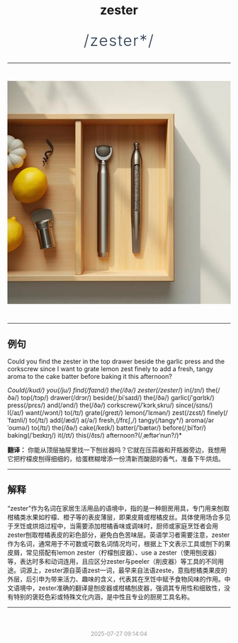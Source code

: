 <div align="center">

# zester

<div style="margin: 30px 0;">
<h1 style="font-size: 2.5em; font-weight: 300; letter-spacing: 2px; margin: 0; color: #2c3e50;">
/zester*/
</h1>
</div>

</div>

---

<div align="center" style="margin: 40px 0;">

![zester](images/zester.png)

</div>

---

## 例句

Could you find the zester in the top drawer beside the garlic press and the corkscrew since I want to grate lemon zest finely to add a fresh, tangy aroma to the cake batter before baking it this afternoon?

*Could(/kʊd/) you(/ju/) find(/faɪnd/) the(/ðə/) zester(/zester*/) in(/ɪn/) the(/ðə/) top(/tɔp/) drawer(/drɔr/) beside(/ˌbiˈsaɪd/) the(/ðə/) garlic(/ˈgɑrlɪk/) press(/prɛs/) and(/ənd/) the(/ðə/) corkscrew(/ˈkɔrkˌskru/) since(/sɪns/) I(/aɪ/) want(/wɔnt/) to(/tɪ/) grate(/greɪt/) lemon(/ˈlɛmən/) zest(/zɛst/) finely(/ˈfaɪnli/) to(/tɪ/) add(/æd/) a(/ə/) fresh,(/frɛʃ,/) tangy(/tangy*/) aroma(/ərˈoʊmə/) to(/tɪ/) the(/ðə/) cake(/keɪk/) batter(/ˈbætər/) before(/ˌbiˈfɔr/) baking(/ˈbeɪkɪŋ/) it(/ɪt/) this(/ðɪs/) afternoon?(/ˌæftərˈnun?/)*

**翻译：** 你能从顶层抽屉里找一下刨丝器吗？它就在压蒜器和开瓶器旁边，我想用它把柠檬皮刨得细细的，给蛋糕糊增添一份清新而酸甜的香气，准备下午烘焙。

---

## 解释

“zester”作为名词在家居生活用品的语境中，指的是一种厨房用具，专门用来刨取柑橘类水果如柠檬、橙子等的表皮薄层，即果皮屑或柑橘皮丝。具体使用场合多见于烹饪或烘焙过程中，当需要添加柑橘香味或调味时，厨师或家庭烹饪者会用zester刨取柑橘表皮的彩色部分，避免白色苦味层。英语学习者需要注意，zester作为名词，通常用于不可数或可数名词情况均可，根据上下文表示工具或刨下的果皮屑，常见搭配有lemon zester（柠檬刨皮器）、use a zester（使用刨皮器）等，表达时多和动词连用，且应区分zester与peeler（削皮器）等工具的不同用途。词源上，zester源自英语zest一词，最早来自法语zeste，意指柑橘类果皮的外层，后引申为带来活力、趣味的含义，代表其在烹饪中赋予食物风味的作用。中文语境中，zester准确的翻译是刨皮器或柑橘刨皮器，强调其专用性和细致性，没有特别的褒贬色彩或特殊文化内涵，是中性且专业的厨房工具名称。


---

<div align="center" style="margin-top: 50px;">
<small style="color: #999; font-size: 0.9em;">2025-07-27 09:14:04</small>
</div>
